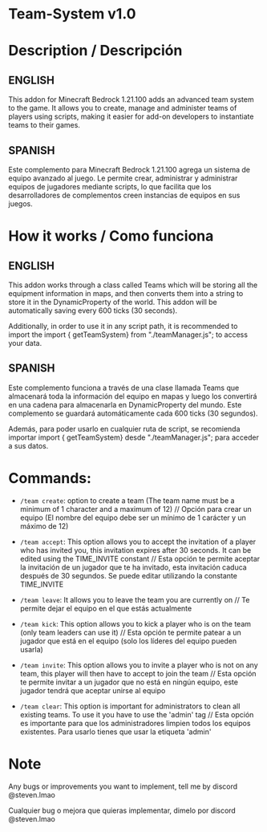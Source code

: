 # Team-System v1.0

# Description / Descripción

## ENGLISH
This addon for Minecraft Bedrock 1.21.100 adds an advanced team system to the game. It allows you to create, manage and administer teams of players using scripts, making it easier for add-on developers to instantiate teams to their games.

## SPANISH

Este complemento para Minecraft Bedrock 1.21.100 agrega un sistema de equipo avanzado al juego. Le permite crear, administrar y administrar equipos de jugadores mediante scripts, lo que facilita que los desarrolladores de complementos creen instancias de equipos en sus juegos.

# How it works / Como funciona

## ENGLISH
This addon works through a class called Teams which will be storing all the equipment information in maps, and then converts them into a string to store it in the DynamicProperty of the world. This addon will be automatically saving every 600 ticks (30 seconds).

Additionally, in order to use it in any script path, it is recommended to import the import { getTeamSystem} from "./teamManager.js"; to access your data.

## SPANISH

Este complemento funciona a través de una clase llamada Teams que almacenará toda la información del equipo en mapas y luego los convertirá en una cadena para almacenarla en DynamicProperty del mundo. Este complemento se guardará automáticamente cada 600 ticks (30 segundos).

Además, para poder usarlo en cualquier ruta de script, se recomienda importar import { getTeamSystem} desde "./teamManager.js"; para acceder a sus datos.

# Commands:

- `/team create`: option to create a team (The team name must be a minimum of 1 character and a maximum of 12) // Opción para crear un equipo (El nombre del equipo debe ser un mínimo de 1 carácter y un máximo de 12)

- `/team accept`: This option allows you to accept the invitation of a player who has invited you, this invitation expires after 30 seconds. It can be edited using the TIME_INVITE constant // Esta opción te permite aceptar la invitación de un jugador que te ha invitado, esta invitación caduca después de 30 segundos. Se puede editar utilizando la constante TIME_INVITE

- `/team leave`: It allows you to leave the team you are currently on // Te permite dejar el equipo en el que estás actualmente

- `/team kick`: This option allows you to kick a player who is on the team (only team leaders can use it) // Esta opción te permite patear a un jugador que está en el equipo (solo los líderes del equipo pueden usarla)

- `/team invite`: This option allows you to invite a player who is not on any team, this player will then have to accept to join the team // Esta opción te permite invitar a un jugador que no está en ningún equipo, este jugador tendrá que aceptar unirse al equipo

- `/team clear`: This option is important for administrators to clean all existing teams. To use it you have to use the 'admin' tag // Esta opción es importante para que los administradores limpien todos los equipos existentes. Para usarlo tienes que usar la etiqueta 'admin'

# Note

Any bugs or improvements you want to implement, tell me by discord @steven.lmao

Cualquier bug o mejora que quieras implementar, dimelo por discord @steven.lmao